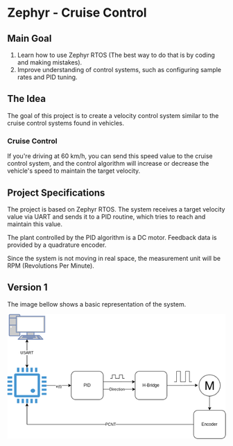 # Zephyr - Cruise Control

## Main Goal

1. Learn how to use Zephyr RTOS (The best way to do that is by coding and making mistakes).
2. Improve understanding of control systems, such as configuring sample rates and PID tuning.

## The Idea

The goal of this project is to create a velocity control system similar to the cruise control systems found in vehicles.

### Cruise Control

If you're driving at 60 km/h, you can send this speed value to the cruise control system, and the control algorithm will increase or decrease the vehicle's speed to maintain the target velocity.

## Project Specifications

The project is based on Zephyr RTOS. The system receives a target velocity value via UART and sends it to a PID routine, which tries to reach and maintain this value.

The plant controlled by the PID algorithm is a DC motor. Feedback data is provided by a quadrature encoder.

Since the system is not moving in real space, the measurement unit will be RPM (Revolutions Per Minute).

## Version 1

The image bellow shows a basic representation of the system.

![System](./images/version1.png)